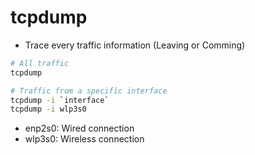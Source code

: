 # tcpdump

- Trace every traffic information (Leaving or Comming)

```bash
# All traffic
tcpdump

# Traffic from a specific interface
tcpdump -i `interface`
tcpdump -i wlp3s0
```

- enp2s0: Wired connection
- wlp3s0: Wireless connection

